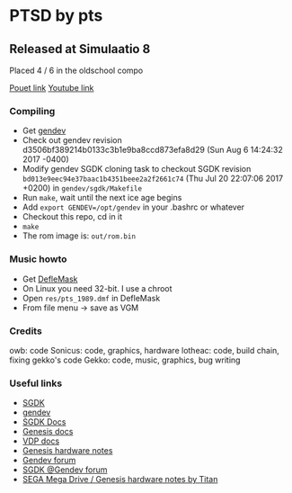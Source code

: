 # PTSD by pts #
## Released at Simulaatio 8

Placed 4 / 6 in the oldschool compo

[Pouet link]()
[Youtube link]()


### Compiling

* Get [gendev](https://github.com/kubilus1/gendev)
* Check out gendev revision d3506bf389214b0133c3b1e9ba8ccd873efa8d29 (Sun Aug 6 14:24:32 2017 -0400)
* Modify gendev SGDK cloning task to checkout SGDK revision `bd013e9eec94e37baac1b4351beee2a2f2661c74` (Thu Jul 20 22:07:06 2017 +0200) in `gendev/sgdk/Makefile`
* Run `make`, wait until the next ice age begins
* Add `export GENDEV=/opt/gendev` in your .bashrc or whatever
* Checkout this repo, cd in it
* `make`
* The rom image is: `out/rom.bin`

### Music howto

* Get [DefleMask](http://www.deflemask.com/)
* On Linux you need 32-bit. I use a chroot
* Open `res/pts_1989.dmf` in DefleMask
* From file menu -> save as VGM

### Credits

owb: code
Sonicus: code, graphics, hardware
lotheac: code, build chain, fixing gekko's code
Gekko: code, music, graphics, bug writing

### Useful links ###
* [SGDK](https://github.com/Stephane-D/SGDK)
* [gendev](https://github.com/kubilus1/gendev)
* [SGDK Docs](https://jerenevalainen.fi/~sonicus/sgdk/doc/)
* [Genesis docs](https://emu-docs.org/Genesis/sega2f.htm)
* [VDP docs](https://emudocs.org/Genesis/Graphics/genvdp.txt)
* [Genesis hardware notes](https://emu-docs.org/Genesis/gen-hw.txt)
* [Gendev forum](http://gendev.spritesmind.net/forum/)
* [SGDK @Gendev forum](http://gendev.spritesmind.net/forum/viewforum.php?f=19)
* [SEGA Mega Drive / Genesis hardware notes by Titan](https://docs.google.com/document/d/1ST9GbFfPnIjLT5loytFCm3pB0kWQ1Oe34DCBBV8saY8/pub)

